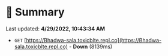 # 📖 Summary
Last updated: **4/29/2022, 10:43:34 AM**

- `GET` [https://Bhadwa-sala.toxicblte.repl.co](https://Bhadwa-sala.toxicblte.repl.co) - **Down** (8139ms)
